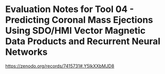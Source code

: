 # Evaluation Notes for Tool 04 - Predicting Coronal Mass Ejections Using SDO/HMI Vector Magnetic Data Products and Recurrent Neural Networks
https://zenodo.org/records/7415731#.Y5IkXXbMJD8
